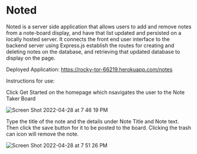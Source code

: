 # Noted

Noted is a server side application that allows users to add and remove notes from a note-board display, and have that list updated and persisted on a locally hosted server. It connects the front end user interface to the backend server using Express.js establish the routes for creating and deleting notes on the database, and retrieving that updated database to display on the page. 

Deployed Application: https://rocky-tor-66219.herokuapp.com/notes

Instructions for use:

Click Get Started on the homepage which nsavigates the user to the Note Taker Board

![Screen Shot 2022-04-28 at 7 46 19 PM](https://user-images.githubusercontent.com/98481913/165878090-5317e3b8-4f83-4bbe-8097-97130254a562.png)

Type the title of the note and the details under Note Title and Note text. Then click the save button for it to be posted to the board.
Clicking the trash can icon will remove the note.

![Screen Shot 2022-04-28 at 7 51 26 PM](https://user-images.githubusercontent.com/98481913/165878441-0c8235a8-a2dd-4e26-bac5-807ca347ffd6.png)
